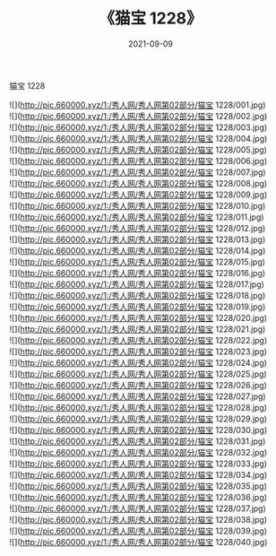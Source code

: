 ﻿---
layout: post
title:  《猫宝 1228》
date:   2021-09-09
img: http://pic.660000.xyz/1:/秀人网/秀人网第02部分/猫宝 1228/000.jpg
categories: [美女, 清纯, 唯美]
---

猫宝 1228

  ![](http://pic.660000.xyz/1:/秀人网/秀人网第02部分/猫宝 1228/001.jpg) <br> ![](http://pic.660000.xyz/1:/秀人网/秀人网第02部分/猫宝 1228/002.jpg) <br> ![](http://pic.660000.xyz/1:/秀人网/秀人网第02部分/猫宝 1228/003.jpg) <br> ![](http://pic.660000.xyz/1:/秀人网/秀人网第02部分/猫宝 1228/004.jpg) <br> ![](http://pic.660000.xyz/1:/秀人网/秀人网第02部分/猫宝 1228/005.jpg) <br> ![](http://pic.660000.xyz/1:/秀人网/秀人网第02部分/猫宝 1228/006.jpg) <br> ![](http://pic.660000.xyz/1:/秀人网/秀人网第02部分/猫宝 1228/007.jpg) <br> ![](http://pic.660000.xyz/1:/秀人网/秀人网第02部分/猫宝 1228/008.jpg) <br> ![](http://pic.660000.xyz/1:/秀人网/秀人网第02部分/猫宝 1228/009.jpg) <br> ![](http://pic.660000.xyz/1:/秀人网/秀人网第02部分/猫宝 1228/010.jpg) <br> ![](http://pic.660000.xyz/1:/秀人网/秀人网第02部分/猫宝 1228/011.jpg) <br> ![](http://pic.660000.xyz/1:/秀人网/秀人网第02部分/猫宝 1228/012.jpg) <br> ![](http://pic.660000.xyz/1:/秀人网/秀人网第02部分/猫宝 1228/013.jpg) <br> ![](http://pic.660000.xyz/1:/秀人网/秀人网第02部分/猫宝 1228/014.jpg) <br> ![](http://pic.660000.xyz/1:/秀人网/秀人网第02部分/猫宝 1228/015.jpg) <br> ![](http://pic.660000.xyz/1:/秀人网/秀人网第02部分/猫宝 1228/016.jpg) <br> ![](http://pic.660000.xyz/1:/秀人网/秀人网第02部分/猫宝 1228/017.jpg) <br> ![](http://pic.660000.xyz/1:/秀人网/秀人网第02部分/猫宝 1228/018.jpg) <br> ![](http://pic.660000.xyz/1:/秀人网/秀人网第02部分/猫宝 1228/019.jpg) <br> ![](http://pic.660000.xyz/1:/秀人网/秀人网第02部分/猫宝 1228/020.jpg) <br> ![](http://pic.660000.xyz/1:/秀人网/秀人网第02部分/猫宝 1228/021.jpg) <br> ![](http://pic.660000.xyz/1:/秀人网/秀人网第02部分/猫宝 1228/022.jpg) <br> ![](http://pic.660000.xyz/1:/秀人网/秀人网第02部分/猫宝 1228/023.jpg) <br> ![](http://pic.660000.xyz/1:/秀人网/秀人网第02部分/猫宝 1228/024.jpg) <br> ![](http://pic.660000.xyz/1:/秀人网/秀人网第02部分/猫宝 1228/025.jpg) <br> ![](http://pic.660000.xyz/1:/秀人网/秀人网第02部分/猫宝 1228/026.jpg) <br> ![](http://pic.660000.xyz/1:/秀人网/秀人网第02部分/猫宝 1228/027.jpg) <br> ![](http://pic.660000.xyz/1:/秀人网/秀人网第02部分/猫宝 1228/028.jpg) <br> ![](http://pic.660000.xyz/1:/秀人网/秀人网第02部分/猫宝 1228/029.jpg) <br> ![](http://pic.660000.xyz/1:/秀人网/秀人网第02部分/猫宝 1228/030.jpg) <br> ![](http://pic.660000.xyz/1:/秀人网/秀人网第02部分/猫宝 1228/031.jpg) <br> ![](http://pic.660000.xyz/1:/秀人网/秀人网第02部分/猫宝 1228/032.jpg) <br> ![](http://pic.660000.xyz/1:/秀人网/秀人网第02部分/猫宝 1228/033.jpg) <br> ![](http://pic.660000.xyz/1:/秀人网/秀人网第02部分/猫宝 1228/034.jpg) <br> ![](http://pic.660000.xyz/1:/秀人网/秀人网第02部分/猫宝 1228/035.jpg) <br> ![](http://pic.660000.xyz/1:/秀人网/秀人网第02部分/猫宝 1228/036.jpg) <br> ![](http://pic.660000.xyz/1:/秀人网/秀人网第02部分/猫宝 1228/037.jpg) <br> ![](http://pic.660000.xyz/1:/秀人网/秀人网第02部分/猫宝 1228/038.jpg) <br> ![](http://pic.660000.xyz/1:/秀人网/秀人网第02部分/猫宝 1228/039.jpg) <br> ![](http://pic.660000.xyz/1:/秀人网/秀人网第02部分/猫宝 1228/040.jpg) <br>